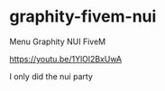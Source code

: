 # graphity-fivem-nui
Menu Graphity NUI FiveM

https://youtu.be/1YlOl2BxUwA

I only did the nui party
